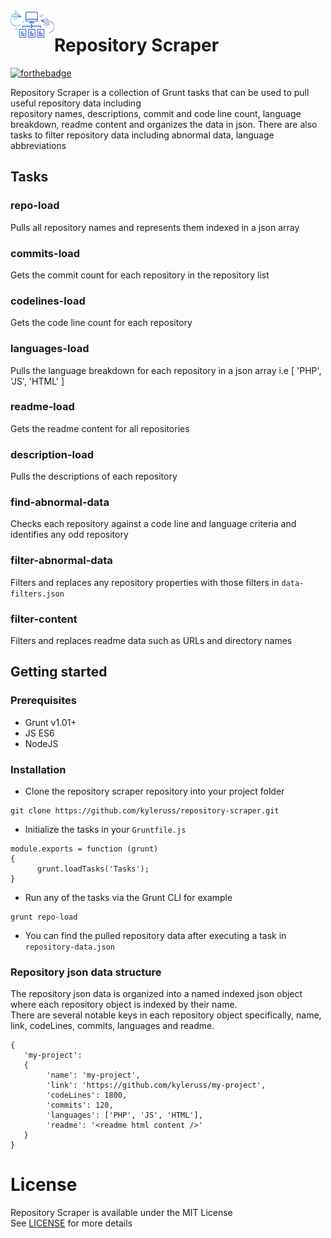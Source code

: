 <img src="appicon.png" align="left" />

# Repository Scraper

[![forthebadge](https://forthebadge.com/images/badges/made-with-javascript.svg)](https://forthebadge.com)

Repository Scraper is a collection of Grunt tasks that can be used to pull useful repository data including  
repository names, descriptions, commit and code line count, language breakdown, readme content and organizes the data in json. There are also tasks to filter repository data including abnormal data, language abbreviations 

## Tasks
### repo-load
Pulls all repository names and represents them indexed in a json array

### commits-load
Gets the commit count for each repository in the repository list

### codelines-load
Gets the code line count for each repository

### languages-load
Pulls the language breakdown for each repository in a json array i.e [ 'PHP', 'JS', 'HTML' ]

### readme-load
Gets the readme content for all repositories

### description-load
Pulls the descriptions of each repository

### find-abnormal-data
Checks each repository against a code line and language criteria and identifies any odd repository

### filter-abnormal-data
Filters and replaces any repository properties with those filters in `data-filters.json`

### filter-content
Filters and replaces readme data such as URLs and directory names 

## Getting started
### Prerequisites
- Grunt v1.01+
- JS ES6
- NodeJS

### Installation
- Clone the repository scraper repository into your project folder
```
git clone https://github.com/kyleruss/repository-scraper.git
```

- Initialize the tasks in your `Gruntfile.js`

```
module.exports = function (grunt)
{
      grunt.loadTasks('Tasks');
}
```

- Run any of the tasks via the Grunt CLI for example
```
grunt repo-load
```

- You can find the pulled repository data after executing a task in `repository-data.json`

### Repository json data structure
The repository json data is organized into a named indexed json object where each repository object is indexed by their name.  
There are several notable keys in each repository object specifically, name, link, codeLines, commits, languages and readme.

```
{
   'my-project':
   {
        'name': 'my-project',
        'link': 'https://github.com/kyleruss/my-project',
        'codeLines': 1800,
        'commits': 120,
        'languages': ['PHP', 'JS', 'HTML'],
        'readme': '<readme html content />'   
   }
}
```

# License
Repository Scraper is available under the MIT License  
See [LICENSE](LICENSE) for more details
